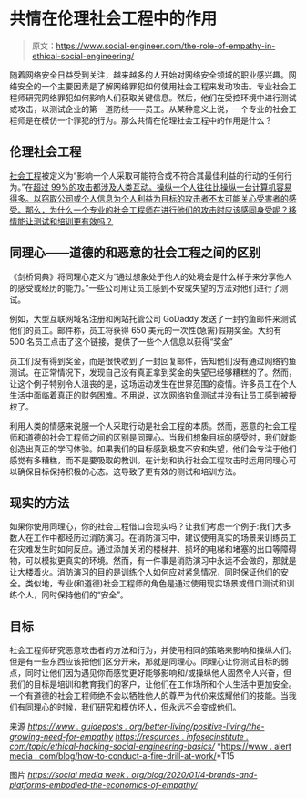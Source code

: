 # 共情在伦理社会工程中的作用

> 原文：<https://www.social-engineer.com/the-role-of-empathy-in-ethical-social-engineering/>

随着网络安全日益受到关注，越来越多的人开始对网络安全领域的职业感兴趣。网络安全的一个主要因素是了解网络罪犯如何使用社会工程来发动攻击。专业社会工程师研究网络罪犯如何影响人们获取关键信息。然后，他们在受控环境中进行测试或攻击，以测试企业的第一道防线——员工。从某种意义上说，一个专业的社会工程师是在模仿一个罪犯的行为。那么共情在伦理社会工程中的作用是什么？

## 伦理社会工程

[社会工程](https://www.social-engineer.com/glossary/social-engineering/)被定义为“影响一个人采取可能符合或不符合其最佳利益的行动的任何行为。”在[超过 99%的攻击都涉及人类互动。操纵一个人往往比操纵一台计算机容易得多。以窃取公司或个人信息为个人利益为目标的攻击者不太可能关心受害者的感受。那么，为什么一个专业的社会工程师在进行他们的攻击时应该感同身受呢？移情能让测试和培训更有效吗？](https://www.helpnetsecurity.com/2019/09/10/cyberattacks-human-interaction/#:~:text=Cybercriminals%20target%20people%2C%20rather%20than,and%20more%2C%20according%20to%20Proofpoint.)

## 同理心——道德的和恶意的社会工程之间的区别

《剑桥词典》将同理心定义为“通过想象处于他人的处境会是什么样子来分享他人的感受或经历的能力。”一些公司用让员工感到不安或失望的方法对他们进行了测试。

例如，大型互联网域名注册和网站托管公司 GoDaddy 发送了一封钓鱼邮件来测试他们的员工。邮件称，员工将获得 650 美元的一次性(急需)假期奖金。大约有 500 名员工点击了这个链接，提供了一些个人信息以获得“奖金”

员工们没有得到奖金，而是很快收到了一封回复邮件，告知他们没有通过网络钓鱼测试。在正常情况下，发现自己没有真正拿到奖金的失望已经够糟糕的了。然而，让这个例子特别令人沮丧的是，这场运动发生在世界范围的疫情。许多员工在个人生活中面临着真正的财务困难。不用说，这次网络钓鱼测试并没有让员工感到被授权了。

利用人类的情感来说服一个人采取行动是社会工程的本质。然而，恶意的社会工程师和道德的社会工程师之间的区别是同理心。当我们想象目标的感受时，我们就能创造出真正的学习体验。如果我们的目标感到极度不安和失望，他们会专注于他们感觉有多糟糕，而不是要吸取的教训。在计划和执行社会工程攻击时运用同理心可以确保目标保持积极的心态。这导致了更有效的测试和培训方法。

## 现实的方法

如果你使用同理心，你的社会工程借口会现实吗？让我们考虑一个例子:我们大多数人在工作中都经历过消防演习。在消防演习中，建议使用真实的场景来训练员工在灾难发生时如何反应。通过添加关闭的楼梯井、损坏的电梯和堵塞的出口等障碍物，可以模拟更真实的环境。然而，有一件事是消防演习中永远不会做的，那就是让大楼着火。消防演习的目的是训练个人如何应对紧急情况，同时保证他们的安全。类似地，专业(和道德)社会工程师的角色是通过使用现实场景或借口测试和训练个人，同时保持他们的“安全”。

## 目标

社会工程师研究恶意攻击者的方法和行为，并使用相同的策略来影响和操纵人们。但是有一些东西应该把他们区分开来，那就是同理心。同理心让你测试目标的弱点，同时让他们因为遇见你而感觉更好能够影响和/或操纵他人固然令人兴奋，但我们的目标是培训和教育我们的客户，让他们在工作场所和个人生活中更加安全。一个有道德的社会工程师绝不会以牺牲他人的尊严为代价来炫耀他们的技能。当我们有同理心的时候，我们研究和模仿坏人，但永远不会变成他们。

来源
*[https://www . guideposts . org/better-living/positive-living/the-growing-need-for-empathy](https://www.guideposts.org/better-living/positive-living/the-growing-need-for-empathy)*
*[https://resources . infosecinstitute . com/topic/ethical-hacking-social-engineering-basics/](https://resources.infosecinstitute.com/topic/ethical-hacking-social-engineering-basics/)*
*[https://www . alert media . com/blog/how-to-conduct-a-fire-drill-at-work/](https://www.alertmedia.com/blog/how-to-conduct-a-fire-drill-at-work/)*T15

图片
*[https://social media week . org/blog/2020/01/4-brands-and-platforms-embodied-the-economics-of-empathy/](https://socialmediaweek.org/blog/2020/01/4-brands-and-platforms-embodying-the-economics-of-empathy/)*